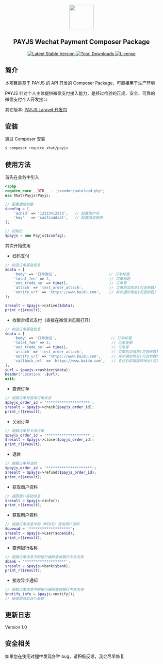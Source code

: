 <p align="center">
    <img src="https://payjs.cn/static/images/logo.png" width=80 />
</p>
<h2 align="center">PAYJS Wechat Payment Composer Package</h2>
<p align="center">
  
   <a href="https://packagist.org/packages/xhat/payjs">
      <img src="https://poser.pugx.org/xhat/payjs/v/stable.png" alt="Latest Stable Version">
  </a> 
  
  <a href="https://packagist.org/packages/xhat/payjs">
      <img src="https://poser.pugx.org/xhat/payjs/downloads.png" alt="Total Downloads">
  </a> 
  
  <a href="https://packagist.org/packages/xhat/payjs">
    <img src="https://poser.pugx.org/xhat/payjs/license.png" alt="License">
  </a>
</p>

## 简介
本项目是基于 PAYJS 的 API 开发的 Composer Package，可直接用于生产环境

PAYJS 针对个人主体提供微信支付接入能力，是经过检验的正规、安全、可靠的微信支付个人开发接口

其它版本: [PAYJS Laravel 开发包](https://github.com/xhat/payjs-laravel)

## 安装

通过 Composer 安装

```bash
$ composer require xhat/payjs
```

## 使用方法

首先在业务中引入

```php
<?php
require_once __DIR__ . '/vendor/autoload.php';
use Xhat\Payjs\Payjs;

// 配置通信参数
$config = [
    'mchid' => '12323412323',   // 配置商户号
    'key'   => 'sadfsaddsaf',   // 配置通信密钥
];

// 初始化
$payjs = new Payjs($config);
```

其次开始使用

- 扫码支付

```php
// 构造订单基础信息
$data = [
    'body' => '订单测试',                        // 订单标题
    'total_fee' => 2,                           // 订单标题
    'out_trade_no' => time(),                   // 订单号
    'attach' => 'test_order_attach',            // 订单附加信息(可选参数)
    'notify_url' => 'https://www.baidu.com',    // 异步通知地址(可选参数)
];

$result = $payjs->native($data);
print_r($result);
```

- 收银台模式支付（直接在微信浏览器打开）

```php
// 构造订单基础信息
$data = [
    'body' => '订单测试',                         // 订单标题
    'total_fee' => 2,                            // 订单金额
    'out_trade_no' => time(),                    // 订单号
    'attach' => 'test_order_attach',             // 订单附加信息(可选参数)
    'notify_url' => 'https://www.baidu.com',     // 异步通知地址(可选参数)
    'callback_url' => 'https://www.baidu.com',   // 支付后前端跳转地址(可选参数)
];
$url = $payjs->cashier($data);
header('Location:'.$url);
exit;
```

- 查询订单

```php
// 根据订单号查询订单状态
$payjs_order_id = '********************';
$result = $payjs->check($payjs_order_id);
print_r($result);
```

- 关闭订单

```php
// 根据订单号关闭订单
$payjs_order_id = '********************';
$result = $payjs->close($payjs_order_id);
print_r($result);
```

- 退款

```php
// 根据订单号退款
$payjs_order_id = '*********************';
$result = $payjs->refund($payjs_order_id);
print_r($result);
```

- 获取商户资料


```php
// 返回商户基础信息
$result = $payjs->info();
print_r($result);
```

- 获取用户资料

```php
// 根据订单信息中的 OPENID 查询用户资料
$openid = '*******************';
$result = $payjs->user($openid);
print_r($result);
```

- 查询银行名称

```php
// 根据订单信息中的银行编码查询银行中文名称
$bank = '*******************';
$result = $payjs->bank($bank);
print_r($result);
```

- 接收异步通知

```php
// 根据订单信息中的银行编码查询银行中文名称
$notify_info = $payjs->notify();
// 接收信息后自行处理
```

## 更新日志
Version 1.0

## 安全相关
如果您在使用过程中发现各种 bug，请积极反馈，我会尽早修复


